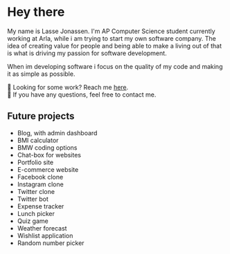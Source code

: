 # Hey there
My name is Lasse Jonassen. I'm AP Computer Science student currently working at Arla, while i am trying to start my own software company. The idea of creating value for people and being able to make a living out of that is what is driving my passion for software development.

When im developing software i focus on the quality of my code and making it as simple as possible.

💼 Looking for some work? Reach me <a href="mailto:lmj@on3dge.com">here</a>.
<br>
💬 If you have any questions, feel free to contact me.


## Future projects
<ul>
  <li>Blog, with admin dashboard</li>
  <li>BMI calculator</li>
  <li>BMW coding options</li>
  <li>Chat-box for websites</li>
  <li>Portfolio site</li>
  <li>E-commerce website</li>
  <li>Facebook clone</li>
  <li>Instagram clone</li>
  <li>Twitter clone</li>
  <li>Twitter bot</li>
  <li>Expense tracker</li>
  <li>Lunch picker</li>
  <li>Quiz game</li>
  <li>Weather forecast</li>
  <li>Wishlist application</li>
  <li>Random number picker</li>
</ul>
